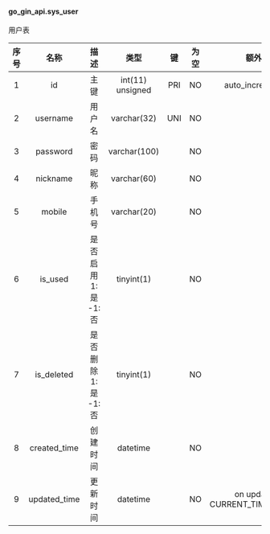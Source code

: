 #### go_gin_api.sys_user 
用户表

| 序号 | 名称 | 描述 | 类型 | 键 | 为空 | 额外 | 默认值 |
| :--: | :--: | :--: | :--: | :--: | :--: | :--: | :--: |
| 1 | id | 主键 | int(11) unsigned | PRI | NO | auto_increment |  |
| 2 | username | 用户名 | varchar(32) | UNI | NO |  |  |
| 3 | password | 密码 | varchar(100) |  | NO |  |  |
| 4 | nickname | 昵称 | varchar(60) |  | NO |  |  |
| 5 | mobile | 手机号 | varchar(20) |  | NO |  |  |
| 6 | is_used | 是否启用 1:是  -1:否 | tinyint(1) |  | NO |  | 1 |
| 7 | is_deleted | 是否删除 1:是  -1:否 | tinyint(1) |  | NO |  | -1 |
| 8 | created_time | 创建时间 | datetime |  | NO |  | CURRENT_TIMESTAMP |
| 9 | updated_time | 更新时间 | datetime |  | NO | on update CURRENT_TIMESTAMP | CURRENT_TIMESTAMP |

